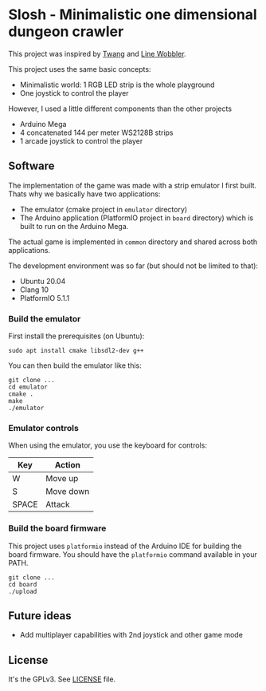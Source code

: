 # Slosh - Minimalistic one dimensional dungeon crawler

This project was inspired by [Twang](https://github.com/Critters/TWANG) and
[Line Wobbler](https://wobblylabs.com/projects/wobbler).

This project uses the same basic concepts:

* Minimalistic world: 1 RGB LED strip is the whole playground
* One joystick to control the player

However, I used a little different components than the other projects

* Arduino Mega
* 4 concatenated 144 per meter WS2128B strips
* 1 arcade joystick to control the player

## Software

The implementation of the game was made with a strip emulator I first built.
Thats why we basically have two applications:

* The emulator (cmake project in `emulator` directory)
* The Arduino application (PlatformIO project in `board` directory) which is
  built to run on the Arduino Mega.

The actual game is implemented in `common` directory and shared across both
applications.

The development environment was so far (but should not be limited to that):

* Ubuntu 20.04
* Clang 10
* PlatformIO 5.1.1

### Build the emulator

First install the prerequisites (on Ubuntu):

```
sudo apt install cmake libsdl2-dev g++
```

You can then build the emulator like this:

```
git clone ...
cd emulator
cmake .
make
./emulator
```

### Emulator controls

When using the emulator, you use the keyboard for controls:

| Key    | Action |
| -------| -----|
| W      | Move up |
| S      | Move down |
| SPACE  | Attack |

### Build the board firmware

This project uses `platformio` instead of the Arduino IDE for building the
board firmware. You should have the `platformio` command available in your
PATH.

```
git clone ...
cd board
./upload
```

Future ideas
------------

* Add multiplayer capabilities with 2nd joystick and other game mode

License
-------

It's the GPLv3. See [LICENSE](LICENSE) file.
